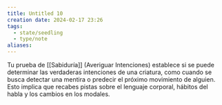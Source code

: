 ```yaml
---
title: Untitled 10
creation date: 2024-02-17 23:26
tags:
  - state/seedling
  - type/note
aliases:
---
```

Tu prueba de [[Sabiduría]] (Averiguar Intenciones) establece si se puede determinar las verdaderas intenciones de una criatura, como cuando se busca detectar una mentira o predecir el próximo movimiento de alguien. Esto implica que recabes pistas sobre el lenguaje corporal, hábitos del habla y los cambios en los modales.

